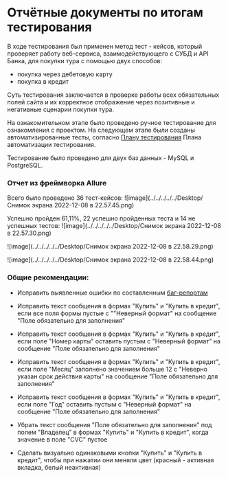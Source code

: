 # Отчётные документы по итогам тестирования

В ходе тестирования был применен метод тест - кейсов, который проверяет работу веб-сервиса, взаимодействующего с СУБД и API Банка, для покупки тура с помощью двух способов:

- покупка через дебетовую карту
- покупка в кредит

Суть тестирования заключается в проверке работы всех обязательных полей сайта и их корректное отображение через позитивные и негативные сценарии покупки тура.

На ознакомительном этапе было проведено ручное тестирование для ознакомления с проектом.
На следующем этапе были созданы автоматизированные тесты, согласно [Плану тестирования](https://github.com/SvetlanaSvetina/Diploma/blob/master/documents/Plan.md) Плана автоматизации тестирования.

Тестирование было проведено для двух баз данных - MySQL и PostgreSQL.

### Отчет из фреймворка Allure

Всего было проведено 36 тест-кейсов:
![image](../../../../../Desktop/Снимок экрана 2022-12-08 в 22.57.45.png)

Успешно пройден 61,11%, 22 успешно пройденных теста и 14 не успешных тестов:
![image](../../../../../Desktop/Снимок экрана 2022-12-08 в 22.57.30.png)

![image](../../../../../Desktop/Снимок экрана 2022-12-08 в 22.58.29.png)

![image](../../../../../Desktop/Снимок экрана 2022-12-08 в 22.58.44.png)


### Общие рекомендации:

* Исправить выявленные ошибки по составленным [баг-репортам](https://github.com/SvetlanaSvetina/Diploma/issues/)

* Исправить текст сообщения в формах "Купить" и "Купить в кредит", если все поля формы пустые с ""Неверный формат" на сообщение "Поле обязательно для заполнения"

* Исправить текст сообщения в формах "Купить" и "Купить в кредит", если поле "Номер карты" оставить пустым c "Неверный формат" на сообщение "Поле обязательно для заполнения"

* Исправить текст сообщения в формах "Купить" и "Купить в кредит", если поле "Месяц" заполнено значением больше 12 с "Неверно указан срок действия карты" на сообщение "Поле обязательно для заполнения"

* Исправить текст сообщения в формах "Купить" и "Купить в кредит", если поле "Год" оставить пустым c "Неверный формат" на сообщение "Поле обязательно для заполнения"

* Убрать текст сообщения "Поле обязательно для заполнения" под полем "Владелец" в формах "Купить" и "Купить в кредит", когда значение в поле "CVC" пустое

* Сделать визуально одинаковыми кнопки "Купить" и "Купить в кредит", чтобы при нажатии они меняли цвет (красный - активная вкладка, белый неактивная)